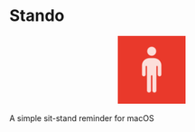 # Stando

<p align="center"><img src="https://raw.githubusercontent.com/maxwowo/stando/main/Stando/Assets.xcassets/AppIcon.appiconset/logo-256.png" width="120"></p>

A simple sit-stand reminder for macOS
